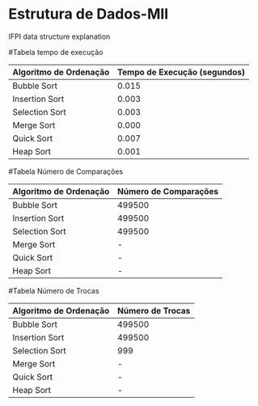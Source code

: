 # Estrutura de Dados-MII
IFPI data structure explanation

#Tabela tempo de execução

| Algoritmo de Ordenação | Tempo de Execução (segundos) |
|------------------------|------------------------------|
| Bubble Sort            | 0.015                        |
| Insertion Sort         | 0.003                        |
| Selection Sort         | 0.003                        |
| Merge Sort             | 0.000                        |
| Quick Sort             | 0.007                        |
| Heap Sort              | 0.001                        |

#Tabela Número de Comparações

| Algoritmo de Ordenação | Número de Comparações |
|------------------------|-----------------------|
| Bubble Sort            | 499500                |
| Insertion Sort         | 499500                |
| Selection Sort         | 499500                |
| Merge Sort             | -                     |
| Quick Sort             | -                     |
| Heap Sort              | -                     |

#Tabela Número de Trocas

| Algoritmo de Ordenação | Número de Trocas |
|------------------------|------------------|
| Bubble Sort            | 499500           |
| Insertion Sort         | 499500           |
| Selection Sort         | 999              |
| Merge Sort             | -                |
| Quick Sort             | -                |
| Heap Sort              | -                |
